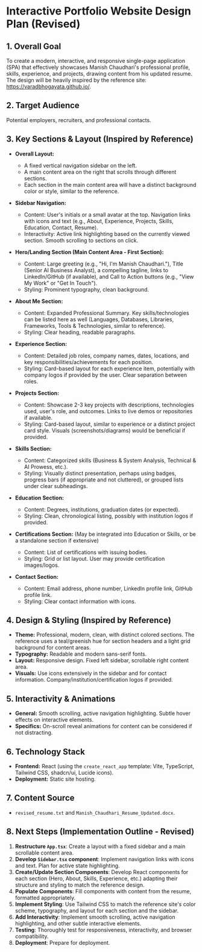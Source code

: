 # Interactive Portfolio Website Design Plan (Revised)

## 1. Overall Goal
To create a modern, interactive, and responsive single-page application (SPA) that effectively showcases Manish Chaudhari's professional profile, skills, experience, and projects, drawing content from his updated resume. The design will be heavily inspired by the reference site: https://varadbhogayata.github.io/.

## 2. Target Audience
Potential employers, recruiters, and professional contacts.

## 3. Key Sections & Layout (Inspired by Reference)

*   **Overall Layout:**
    *   A fixed vertical navigation sidebar on the left.
    *   A main content area on the right that scrolls through different sections.
    *   Each section in the main content area will have a distinct background color or style, similar to the reference.

*   **Sidebar Navigation:**
    *   Content: User's initials or a small avatar at the top. Navigation links with icons and text (e.g., About, Experience, Projects, Skills, Education, Contact, Resume).
    *   Interactivity: Active link highlighting based on the currently viewed section. Smooth scrolling to sections on click.

*   **Hero/Landing Section (Main Content Area - First Section):**
    *   Content: Large greeting (e.g., "Hi, I'm Manish Chaudhari."), Title (Senior AI Business Analyst), a compelling tagline, links to LinkedIn/GitHub (if available), and Call to Action buttons (e.g., "View My Work" or "Get In Touch").
    *   Styling: Prominent typography, clean background.

*   **About Me Section:**
    *   Content: Expanded Professional Summary. Key skills/technologies can be listed here as well (Languages, Databases, Libraries, Frameworks, Tools & Technologies, similar to reference).
    *   Styling: Clear heading, readable paragraphs.

*   **Experience Section:**
    *   Content: Detailed job roles, company names, dates, locations, and key responsibilities/achievements for each position.
    *   Styling: Card-based layout for each experience item, potentially with company logos if provided by the user. Clear separation between roles.

*   **Projects Section:**
    *   Content: Showcase 2-3 key projects with descriptions, technologies used, user's role, and outcomes. Links to live demos or repositories if available.
    *   Styling: Card-based layout, similar to experience or a distinct project card style. Visuals (screenshots/diagrams) would be beneficial if provided.

*   **Skills Section:**
    *   Content: Categorized skills (Business & System Analysis, Technical & AI Prowess, etc.).
    *   Styling: Visually distinct presentation, perhaps using badges, progress bars (if appropriate and not cluttered), or grouped lists under clear subheadings.

*   **Education Section:**
    *   Content: Degrees, institutions, graduation dates (or expected).
    *   Styling: Clean, chronological listing, possibly with institution logos if provided.

*   **Certifications Section:** (May be integrated into Education or Skills, or be a standalone section if extensive)
    *   Content: List of certifications with issuing bodies.
    *   Styling: Grid or list layout. User may provide certification images/logos.

*   **Contact Section:**
    *   Content: Email address, phone number, LinkedIn profile link, GitHub profile link.
    *   Styling: Clear contact information with icons.

## 4. Design & Styling (Inspired by Reference)
*   **Theme:** Professional, modern, clean, with distinct colored sections. The reference uses a teal/greenish hue for section headers and a light grid background for content areas.
*   **Typography:** Readable and modern sans-serif fonts.
*   **Layout:** Responsive design. Fixed left sidebar, scrollable right content area.
*   **Visuals:** Use icons extensively in the sidebar and for contact information. Company/institution/certification logos if provided.

## 5. Interactivity & Animations
*   **General:** Smooth scrolling, active navigation highlighting. Subtle hover effects on interactive elements.
*   **Specifics:** On-scroll reveal animations for content can be considered if not distracting.

## 6. Technology Stack
*   **Frontend:** React (using the `create_react_app` template: Vite, TypeScript, Tailwind CSS, shadcn/ui, Lucide icons).
*   **Deployment:** Static site hosting.

## 7. Content Source
*   `revised_resume.txt` and `Manish_Chaudhari_Resume_Updated.docx`.

## 8. Next Steps (Implementation Outline - Revised)
1.  **Restructure `App.tsx`**: Create a layout with a fixed sidebar and a main scrollable content area.
2.  **Develop `Sidebar.tsx` component**: Implement navigation links with icons and text. Plan for active state highlighting.
3.  **Create/Update Section Components**: Develop React components for each section (Hero, About, Skills, Experience, etc.) adapting their structure and styling to match the reference design.
4.  **Populate Components**: Fill components with content from the resume, formatted appropriately.
5.  **Implement Styling**: Use Tailwind CSS to match the reference site's color scheme, typography, and layout for each section and the sidebar.
6.  **Add Interactivity**: Implement smooth scrolling, active navigation highlighting, and other subtle interactive elements.
7.  **Testing**: Thoroughly test for responsiveness, interactivity, and browser compatibility.
8.  **Deployment**: Prepare for deployment.
